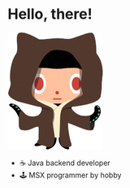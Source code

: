 # Hello, there!

![The git jedi](Jedi_git.png)

- ☕ Java backend developer
- 🕹️ MSX programmer by hobby
